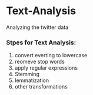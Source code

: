 # Text-Analysis
Analyzing the twitter data 

### Stpes for Text Analysis:
1. convert everting to lowercase
2. reomeve stop words
3. apply regular expressions
4. Stemming
5. lemmatization 
6. other transformations 
